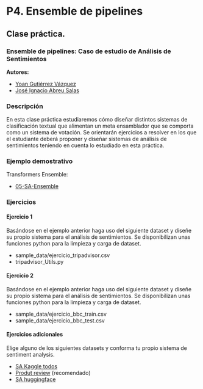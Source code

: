 
P4. Ensemble de pipelines
====================================

## **Clase práctica.**

### Ensemble de pipelines: Caso de estudio de Análisis de Sentimientos

**Autores:**

- [Yoan Gutiérrez Vázquez][yoan]
- [José Ignacio Abreu Salas][abreu]

### Descripción

En esta clase práctica estudiaremos cómo diseñar distintos sistemas de clasificación textual que alimentan un meta ensamblador que se comporta como un sistema de votación.
Se orientarán ejercicios a resolver en los que el estudiante deberá proponer y diseñar sistemas de análisis de sentimientos teniendo en cuenta lo estudiado en esta práctica.

### Ejemplo demostrativo

Transformers Ensemble:

- [05-SA-Ensemble]

### Ejercicios

#### Ejercicio 1

Basándose en el ejemplo anterior haga uso del siguiente dataset y diseñe su propio sistema para el análisis de sentimientos. Se disponibilizan unas funciones python para la limpieza y carga de dataset.

- sample_data/ejercicio_tripadvisor.csv
- tripadvisor_Utils.py

#### Ejercicio 2

Basándose en el ejemplo anterior haga uso del siguiente dataset y diseñe su propio sistema para el análisis de sentimientos. Se disponibilizan unas funciones python para la limpieza y carga de dataset.

- sample_data/ejercicio_bbc_train.csv
- sample_data/ejercicio_bbc_test.csv

#### Ejercicios adicionales

Elige alguno de los siguientes datasets y conforma tu propio sistema de sentiment analysis.

- [SA Kaggle todos][kaggle]
- [Produt review][product] (recomendado)
- [SA huggingface][huggingface]

[huggingface]: https://huggingface.co/datasets?search=sentiment
[product]: https://www.kaggle.com/arbazkhan971/product-sentiment-analysis
[kaggle]: https://www.kaggle.com/search?q=sentiment+analysis+in%3Adatasets

[05-SA-Ensemble]: https://github.com/TeachingTextMining/TextClassification/tree/main/05-SA-Ensemble


[yoan]: https://orcid.org/0000-0002-4052-7427
[abreu]: https://orcid.org/0000-0002-4637-4206